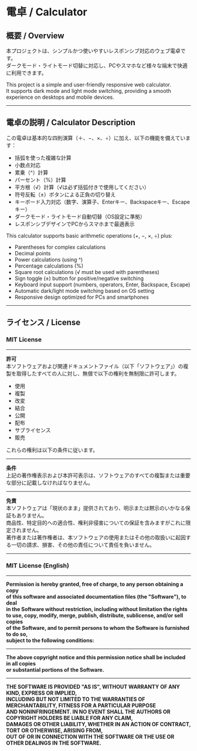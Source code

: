 # 電卓 / Calculator

## 概要 / Overview
本プロジェクトは、シンプルかつ使いやすいレスポンシブ対応のウェブ電卓です。  
ダークモード・ライトモード切替に対応し、PCやスマホなど様々な端末で快適に利用できます。

This project is a simple and user-friendly responsive web calculator.  
It supports dark mode and light mode switching, providing a smooth experience on desktops and mobile devices.

---

## 電卓の説明 / Calculator Description

この電卓は基本的な四則演算（＋、−、×、÷）に加え、以下の機能を備えています：

- 括弧を使った複雑な計算  
- 小数点対応  
- 累乗（^）計算  
- パーセント（%）計算  
- 平方根（√）計算（√は必ず括弧付きで使用してください）  
- 符号反転（±）ボタンによる正負の切り替え  
- キーボード入力対応（数字、演算子、Enterキー、Backspaceキー、Escapeキー）  
- ダークモード・ライトモード自動切替（OS設定に準拠）  
- レスポンシブデザインでPCからスマホまで最適表示  

This calculator supports basic arithmetic operations (+, −, ×, ÷) plus:

- Parentheses for complex calculations  
- Decimal points  
- Power calculations (using ^)  
- Percentage calculations (%)  
- Square root calculations (√ must be used with parentheses)  
- Sign toggle (±) button for positive/negative switching  
- Keyboard input support (numbers, operators, Enter, Backspace, Escape)  
- Automatic dark/light mode switching based on OS setting  
- Responsive design optimized for PCs and smartphones  

---

## ライセンス / License

### MIT License

---

**許可**  
本ソフトウェアおよび関連ドキュメントファイル（以下「ソフトウェア」）の複製を取得したすべての人に対し、無償で以下の権利を無制限に許可します。

- 使用  
- 複製  
- 改変  
- 結合  
- 公開  
- 配布  
- サブライセンス  
- 販売  

これらの権利は以下の条件に従います。

---

**条件**  
上記の著作権表示および本許可表示は、ソフトウェアのすべての複製または重要な部分に記載しなければなりません。

---

**免責**  
本ソフトウェアは「現状のまま」提供されており、明示または黙示のいかなる保証もありません。  
商品性、特定目的への適合性、権利非侵害についての保証を含みますがこれに限定されません。  
著作者または著作権者は、本ソフトウェアの使用またはその他の取扱いに起因する一切の請求、損害、その他の責任について責任を負いません。

---

### MIT License (English)

---

**Permission is hereby granted, free of charge, to any person obtaining a copy  
of this software and associated documentation files (the "Software"), to deal  
in the Software without restriction, including without limitation the rights  
to use, copy, modify, merge, publish, distribute, sublicense, and/or sell copies  
of the Software, and to permit persons to whom the Software is furnished to do so,  
subject to the following conditions:**

---

**The above copyright notice and this permission notice shall be included in all copies  
or substantial portions of the Software.**

---

**THE SOFTWARE IS PROVIDED "AS IS", WITHOUT WARRANTY OF ANY KIND, EXPRESS OR IMPLIED,  
INCLUDING BUT NOT LIMITED TO THE WARRANTIES OF MERCHANTABILITY, FITNESS FOR A PARTICULAR PURPOSE  
AND NONINFRINGEMENT. IN NO EVENT SHALL THE AUTHORS OR COPYRIGHT HOLDERS BE LIABLE FOR ANY CLAIM,  
DAMAGES OR OTHER LIABILITY, WHETHER IN AN ACTION OF CONTRACT, TORT OR OTHERWISE, ARISING FROM,  
OUT OF OR IN CONNECTION WITH THE SOFTWARE OR THE USE OR OTHER DEALINGS IN THE SOFTWARE.**

